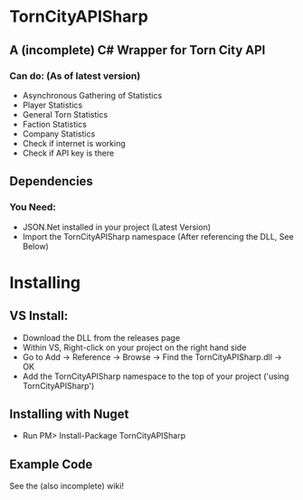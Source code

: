 # TornCityAPISharp
## A (incomplete) C# Wrapper for Torn City API

### Can do: (As of latest version)
- Asynchronous Gathering of Statistics
- Player Statistics
- General Torn Statistics
- Faction Statistics
- Company Statistics
- Check if internet is working
- Check if API key is there

## Dependencies
### You Need:
- JSON.Net installed in your project (Latest Version)
- Import the TornCityAPISharp namespace (After referencing the DLL, See Below)

# Installing
## VS Install:
- Download the DLL from the releases page
- Within VS, Right-click on your project on the right hand side
- Go to Add -> Reference -> Browse -> Find the TornCityAPISharp.dll -> OK
- Add the TornCityAPISharp namespace to the top of your project ('using TornCityAPISharp')

## Installing with Nuget
- Run PM> Install-Package TornCityAPISharp

## Example Code
See the (also incomplete) wiki!
